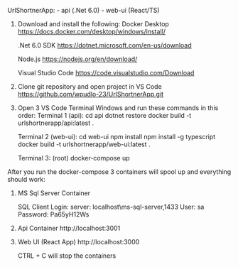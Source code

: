 UrlShortnerApp: - api (.Net 6.0) - web-ui (React/TS)

1. Download and install the following:
   Docker Desktop
   https://docs.docker.com/desktop/windows/install/

   .Net 6.0 SDK
   https://dotnet.microsoft.com/en-us/download

   Node.js
   https://nodejs.org/en/download/

   Visual Studio Code
   https://code.visualstudio.com/Download

2. Clone git repository and open project in VS Code
   https://github.com/wpudlo-23/UrlShortnerApp.git
3. Open 3 VS Code Terminal Windows and run these commands in this order:
   Terminal 1 (api):
   cd api
   dotnet restore
   docker build -t urlshortnerapp/api:latest .

   Terminal 2 (web-ui):
   cd web-ui
   npm install
   npm install -g typescript
   docker build -t urlshortnerapp/web-ui:latest .

   Terminal 3: (root)
   docker-compose up

After you run the docker-compose 3 containers will spool up and everything should work:

1. MS Sql Server Container

   SQL Client Login:
   server: localhost\ms-sql-server,1433
   User: sa
   Password: Pa65yH12Ws

2. Api Container
   http://localhost:3001

3. Web UI (React App)
   http://localhost:3000

   CTRL + C will stop the containers
